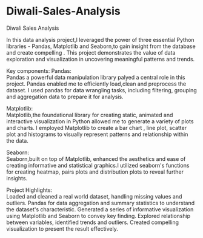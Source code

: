 # Diwali-Sales-Analysis
Diwali Sales Analysis

In this data analysis project,I leveraged the power of three essential Python libraries - Pandas, Matplotlib and Seaborn,to gain insight from the database and create compelling . This project demonstrates the value of data exploration and visualization in uncovering meaningful patterns and trends. 

Key components:
Pandas:
<br>
Pandas a powerful data manipulation library palyed a central role in this project. 
Pandas enabled me to efficiently load,clean and preprocess the dataset. 
I used pandas for data wrangling tasks, including filtering, grouping and aggregation data to prepare it for analysis.

Matplotlib:
<br>
Matplotlib,the foundational library for creating static, animated and interactive visualization in Python allowed me to generate a variety of plots and charts. 
I employed Matplotlib to create a bar chart , line plot, scatter plot and histograms to visually represent patterns and relationship within the data. 

Seaborn:
<br>
Seaborn,built on top of Matplotlib, enhanced the aesthetics and ease of creating informative and statistical graphics.I utilized seaborn's functions for creating heatmap, pairs plots and distribution plots to reveal further insights. 

Project Highlights:
<br>
Loaded and cleaned a real world dataset, handling missing values and outliers. Pandas for data aggregation and summary statistics to understand the dataset's characteristic. 
Generated a series of informative visualization using Matplotlib and Seaborn to convey key finding. 
Explored relationship between variables, identified trends and outliers. Created compelling visualization to present the result effectively.

